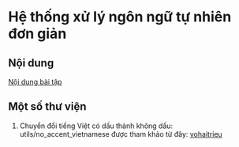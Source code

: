 # Hệ thống xử lý ngôn ngữ tự nhiên đơn giản
## Nội dung
[Nội dung bài tập](https://drive.google.com/file/d/1sSPWcUkvci_aKBjv4-u38atOiJQGqm09/view?usp=sharing)
## Một số thư viện
1. Chuyển đổi tiếng Việt có dấu thành không dấu: utils/no_accent_vietnamese được tham khảo từ đây: [vohaitrieu](https://gist.github.com/thuandt/3421905#gistcomment-2966421)